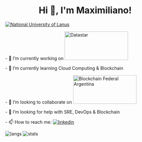 <h1 align="center">Hi 👋, I'm Maximiliano!</h1>

[![National University of Lanus](http://www.unla.edu.ar/images/logo_web.jpg)](http://www.unla.edu.ar)

<p>
- 🔭 I’m currently working on <a href="http://www.datastar.com.ar/" target="_blank" alt="Datastar"><img src="http://www.datastar.com.ar/wp-content/themes/datastar/images/logo.png" width="200" height="90" alt="Datastar">
</a>
</p>

<p>  
- 🌱 I’m currently learning Cloud Computing & Blockchain
</p>

<p>  
- 👯 I’m looking to collaborate on <a href="https://bfa.ar/" target="_blank" alt="Blockchain Federal Argentina"><img src="https://bfa.ar/themes/bfa/logo.svg?style=for-the-badge" alt="Blockchain Federal Argentina" width="200" height="90"> 
</a>
</p>

<p>  
- 🤔 I’m looking for help with SRE, DevOps & Blockchain 
</p>

<p>
- 📫 How to reach me:  <a href="https://www.linkedin.com/in/maximiliano-gregorio-pizarro-consultor-it"><img src="https://img.shields.io/badge/LinkedIn-0077B5?style=for-the-badge&logo=linkedin&logoColor=white" alt="linkedin">
</a>
</p>

<p>
  <img src="https://github-readme-stats.vercel.app/api/top-langs/?username=maximilianoPizarro&theme=dark&count_private=true&show_icons=true" alt="langs">
  <img src="https://github-readme-stats.vercel.app/api?username=maximilianoPizarro&show_icons=true&theme=dark&count_private=true&show_icons=true" alt="stats">
</p>

